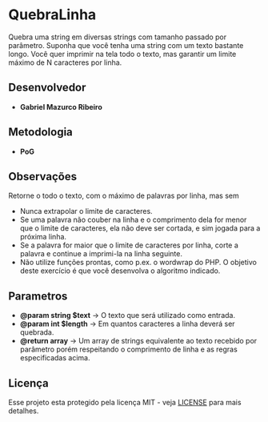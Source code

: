 # QuebraLinha
 Quebra uma string em diversas strings com tamanho passado por parâmetro.  Suponha que você tenha uma string com um texto bastante longo. Você quer imprimir na tela todo o texto, mas garantir um limite máximo de N caracteres por linha.

## Desenvolvedor
* **Gabriel Mazurco Ribeiro**

## Metodologia
* **PoG**

## Observações
Retorne o todo o texto, com o máximo de palavras por linha, mas sem
* Nunca extrapolar o limite de caracteres.
* Se uma palavra não couber na linha e o comprimento dela for menor que o limite de caracteres, ela não deve ser cortada, e sim jogada para a próxima linha.
* Se a palavra for maior que o limite de caracteres por linha, corte a palavra e continue a imprimi-la na linha seguinte.
* Não utilize funções prontas, como p.ex. o wordwrap do PHP. O objetivo deste exercício é que você desenvolva o algoritmo indicado.

## Parametros
* **@param string $text** -> O texto que será utilizado como entrada.
* **@param int $length** -> Em quantos caracteres a linha deverá ser quebrada.
* **@return array** -> Um array de strings equivalente ao texto recebido por parâmetro porém respeitando o comprimento de linha e as regras especificadas acima.

## Licença
Esse projeto esta protegido pela licença MIT - veja [LICENSE](LICENSE) para mais detalhes.
